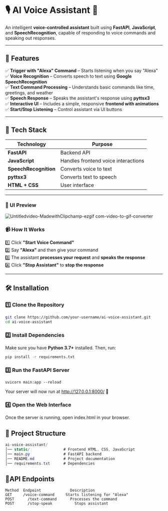 # 🎙️ AI Voice Assistant 🤖  

An intelligent **voice-controlled assistant** built using **FastAPI**, **JavaScript**, and **SpeechRecognition**, capable of responding to voice commands and speaking out responses.

---

## 🌟 Features  
✅ **Trigger with "Alexa" Command** – Starts listening when you say "Alexa"  
✅ **Voice Recognition** – Converts speech to text using **Google SpeechRecognition**  
✅ **Text Command Processing** – Understands basic commands like time, greetings, and weather  
✅ **Speech Response** – Speaks the assistant's response using **pyttsx3**  
✅ **Interactive UI** – Includes a simple, responsive **frontend with animations**  
✅ **Start/Stop Listening** – Control assistant via UI buttons  

---

## 🚀 Tech Stack  

| Technology  | Purpose |
|-------------|---------|
| **FastAPI** | Backend API |
| **JavaScript** | Handles frontend voice interactions |
| **SpeechRecognition** | Converts voice to text |
| **pyttsx3** | Converts text to speech |
| **HTML + CSS** | User interface |

---

### 📸 UI Preview  
![Untitledvideo-MadewithClipchamp-ezgif com-video-to-gif-converter](https://github.com/user-attachments/assets/baab315e-d0ef-41bf-aafc-04eb4e4263e8)

### 📹 How It Works  
1️⃣ Click **"Start Voice Command"**  
2️⃣ Say **"Alexa"** and then give your command  
3️⃣ The assistant **processes your request** and **speaks the response**  
4️⃣ Click **"Stop Assistant"** to **stop the response**  

---

## 🛠️ Installation  

### 1️⃣ Clone the Repository  
```bash
git clone https://github.com/your-username/ai-voice-assistant.git
cd ai-voice-assistant
```

### 2️⃣ Install Dependencies  
Make sure you have **Python 3.7+** installed. Then, run:  

```bash
pip install -r requirements.txt
```

### 3️⃣ Run the FastAPI Server

```
uvicorn main:app --reload
```

Your server will now run at http://127.0.0.1:8000/ 🎉

### 4️⃣ Open the Web Interface
Once the server is running, open index.html in your browser.

## 📂 Project Structure  

```csharp
ai-voice-assistant/
│── static/               # Frontend HTML, CSS, JavaScript
│── main.py               # FastAPI backend
│── README.md             # Project documentation
│── requirements.txt      # Dependencies
```


## 🔗API Endpoints
```
Method	Endpoint	         Description
GET	    /voice-command	   Starts listening for "Alexa"
POST	  /text-command	     Processes the command
POST	  /stop-speak	       Stops assistant
```


